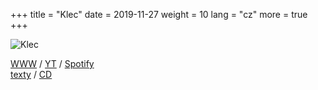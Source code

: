 +++
title = "Klec"
date = 2019-11-27
weight = 10
lang = "cz"
more = true
+++

![Klec](/images/klec_y.jpg "Skupina Klec")

<i class="icon fa-solid fa-earth-americas"></i> <a href="http://klec2.stejnyxichty.cz/index.php" target="_blank">WWW</a>
/ <i class="icon fa-brands fa-youtube"></i> <a href="https://www.youtube.com/channel/UCx802mDoyzH-FS8dUCfhj8w/videos" target="_blank">YT</a> / <i class="icon fa-brands fa-spotify"></i> <a href="https://open.spotify.com/artist/1o7HpJ5bwqv7C1j66KZKnX?si=DeRxgFv8SbyaMPd6rxBRcw" target="_blank">Spotify</a><br> <i class="icon fa-solid fa-pen-to-square"></i> <a href="http://klec2.stejnyxichty.cz/index.php?ind=1" target="_blank">texty</a> / <i class="icon fa-solid fa-compact-disc"></i> <a href="http://klec2.stejnyxichty.cz/index.php?inc=klec_cd" target="_blank">CD</a> 

<!-- more -->

